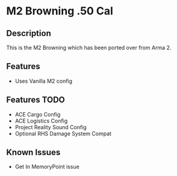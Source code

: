 # M2 Browning .50 Cal

## Description
This is the M2 Browning which has been ported over from Arma 2.

## Features
* Uses Vanilla M2 config

## Features TODO
* ACE Cargo Config
* ACE Logistics Config
* Project Reality Sound Config
* Optional RHS Damage System Compat

## Known Issues
* Get In MemoryPoint issue